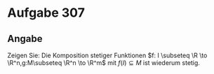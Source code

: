 # Aufgabe 307
## Angabe

Zeigen Sie: Die Komposition stetiger Funktionen $f: I \subseteq \R \to \R^n,g:M\subseteq \R^n \to \R^m$ mit $f(I) \subseteq M$ ist wiederum stetig.